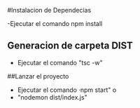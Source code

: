 #Instalacion de Dependecias

-Ejecutar el comando npm install

## Generacion de carpeta DIST

- Ejecutar el comando "tsc -w"

##Lanzar el proyecto

- Ejecutar el comando ·npm start" o
- "nodemon dist/index.js"